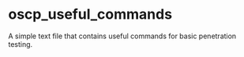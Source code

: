 # oscp_useful_commands


A simple text file that contains useful commands for basic penetration testing. 

